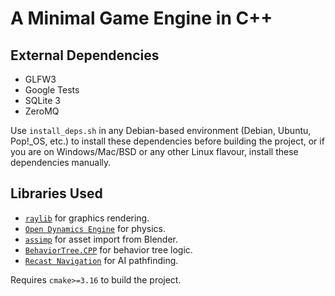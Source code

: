 # A Minimal Game Engine in C++

## External Dependencies

* GLFW3
* Google Tests
* SQLite 3
* ZeroMQ

Use ``install_deps.sh`` in any Debian-based environment (Debian, Ubuntu, Pop!_OS, etc.) to install these dependencies before building the project, or if you are on Windows/Mac/BSD or any other Linux flavour, install these dependencies manually.

## Libraries Used

* [``raylib``](https://www.raylib.com/) for graphics rendering.
* [``Open Dynamics Engine``](https://www.ode.org/) for physics.
* [``assimp``](https://www.assimp.org/) for asset import from Blender.
* [``BehaviorTree.CPP``](https://www.behaviortree.dev/) for behavior tree logic.
* [``Recast Navigation``](https://recastnav.com/) for AI pathfinding.

Requires ``cmake>=3.16`` to build the project.
